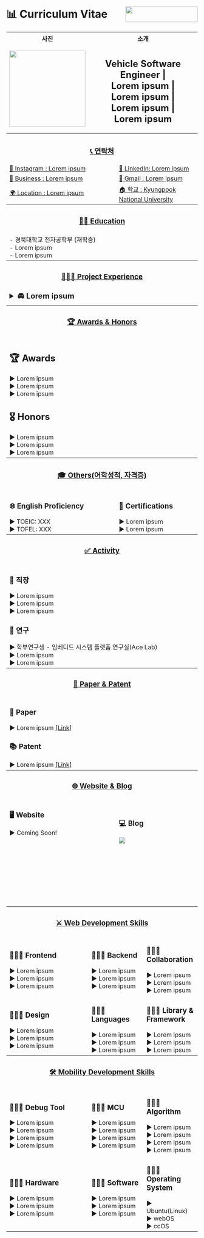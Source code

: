 # 📊 Curriculum Vitae [<img src="https://api.producthunt.com/widgets/embed-image/v1/featured.svg?post_id=280144&theme=dark" alt="" align="right" width="190" height="41">](https://www.producthunt.com/posts/github-metrics?utm_source=badge-featured&utm_medium=badge&utm_source=badge-github-metrics)



<table>
  <tr>
    <th colspan="2" align="center">사진</th>
    <th colspan="4" align="center">소개</th>
  </tr>
  <tr>
    <td colspan="2" align="center" width="25%">
    <img alt="" width="200" src="https://github.com/user-attachments/assets/13452894-aded-4f2b-96e9-b22974809423" alt=""></img>
    </td>
    <td colspan="4" align="center" width="75%">
    <h2 style="border-bottom: none;">
      Vehicle Software Engineer |  <br>
      Lorem ipsum | <br>
      Lorem ipsum | <br>
      Lorem ipsum | <br>
      Lorem ipsum
    </h2>
    </td>
  </tr>

  <tr>
    <th colspan="6" align="center" width="1200px">
      <h3><a href="/README.md#-plugins">📞 연락처 </a></h3>
    </th>
  </tr>
  <tr>
    <td colspan="3"><a href="">🚩 Instagram : Lorem ipsum </a></td>
    <td colspan="3"><a href="">🧲 LinkedIn: Lorem ipsum</a></td>
  </tr>
    <tr>
    <td colspan="3"><a href="">🤝 Business : Lorem ipsum</a></td>
    <td colspan="3"><a href="">📧 Gmail : Lorem ipsum </a></td>
  </tr>
  </tr>
    <tr>
    <td colspan="3"><a href="">🌍 Location : Lorem ipsum </a></td>
    <td colspan="3"><a href="">🏠 학교 : Kyungpook National University </a></td>
  </tr>

  <tr>
    <th colspan="6" align="center">
      <h3><a href="/README.md#-plugins">✍🏻 Education</a></h3>
    </th>
  </tr>
  <tr>
  <td colspan="6" align="left">
    - 경북대학교 전자공학부 (재학중)<br>
    - Lorem ipsum<br>
    - Lorem ipsum<br>
  </td>
  </tr>

  <tr>
    <th colspan="6" align="center">
      <h3><a href="/README.md#-plugins">👩🏻‍💻 Project Experience </a></h3>
    </th>
  </tr>




  <!-- project() -->
  <tr>
    <td colspan="6" align="left">
        <details close>
            <summary style="font-size: 20px; font-weight: bold;"><strong>🚘︎ Lorem ipsum</strong></summary>
            <table style="width: 100%; border-collapse: collapse; margin-top: 10px;">
                <tr>
                    <td style="width: 70%; vertical-align: top; padding-right: 10px;">
                        <blockquote style="font-size: 15px; font-weight: bold; margin: 0; padding-left: 10px; border-left: 4px solid #0078D7;">
                            <p>
                              Lorem ipsum<br>
                              Lorem ipsum
                            </p>
                        </blockquote>
                        <p style="margin: 10px 0;">- 개발 기간 : 2000.00 ~ 2000.00</p>
                        <p style="margin: 10px 0;">- 사용 언어 및 기술 : C, Python, OpenCV</p> 
                        <p style="margin: 10px 0;">--------------------------------------------------------------------------------</p>
                        </p>
                    </td>
                    <td style="width: 30%; text-align: right; vertical-align: top;">
                      <a href="https://github.com/YUNSUNGWOONG/UnderDog" target="_blank" style="text-decoration: none;">
                        <img src="https://github.com/user-attachments/assets/8e33e7fb-e694-461b-9933-fe5e16928902" 
                             alt="TurtleBot 이미지" width="230px"
                             style="width: 60%; height: auto; border: 1px solid #ccc;">
                      </a>
                    </td>
                </tr>
            </table>
        </details>
    </td>
</tr>



  <tr>
    <th colspan="6" align="center">
      <h3><a href="/README.md#-plugins">🏆 Awards & Honors
      </a></h3>
    </th>
  </tr>
  <tr>
  <td colspan="6" align="left">
    <h2>🏆 Awards</h2>
    ▶️ Lorem ipsum<br>
    ▶️ Lorem ipsum<br>
    ▶️ Lorem ipsum
    <h2>🎖️ Honors</h2>
    ▶️ Lorem ipsum<br>
    ▶️ Lorem ipsum<br>
    ▶️ Lorem ipsum
  </td>
  </tr>

  <tr>
    <th colspan="6" align="center">
      <h3><a href="/README.md#-plugins">🎓 Others(어학성적, 자격증)
      </a></h3>
    </th>
  </tr>
  <tr>
  <td colspan="3" align="left">
    <h3>🌐 English Proficiency</h3>
    ▶️ TOEIC: XXX<br>
    ▶️ TOFEL: XXX<br>
  </td>
  <td colspan="3" align="left">
    <h3>📜 Certifications</h3>
    ▶️ Lorem ipsum<br>
    ▶️ Lorem ipsum<br>
  </td>
  </tr>

  <tr>
    <th colspan="6" align="center" width="360">
      <h3><a href="/README.md#-plugins">✅ Activity
      </a></h3>
    </th>
  </tr>
  <tr>
  <td colspan="6" align="left" width="360">
    <h3>💼 직장 </h3>
    ▶️ Lorem ipsum<br>
    ▶️ Lorem ipsum<br>
    ▶️ Lorem ipsum<br>
    <h3>🔬 연구 </h3>
    ▶️ 학부연구생 - 임베디드 시스템 플랫폼 연구실(Ace Lab)<br>
    ▶️ Lorem ipsum<br>
    ▶️ Lorem ipsum<br>
  </td>
  </tr>

  <tr>
    <th colspan="6" align="center" width="360">
      <h3><a href="/README.md#-plugins">📑 Paper & Patent
      </a></h3>
    </th>
  </tr>
  <tr>
  <td colspan="6" align="left" width="360">
    <h3>📜 Paper </h3>
    ▶️ Lorem ipsum <a href="">[Link]</a><br>
    <h3>📚 Patent </h3>
    ▶️ Lorem ipsum <a href="">[Link]</a><br>
  </td>
  </tr>

  <tr>
    <th colspan="6" align="center">
      <h3><a href="/README.md#-plugins">🌐 Website & Blog
      </a></h3>
    </th>
  </tr>
  <tr>
  <td colspan="3" align="left">
    <h3>🖥️ Website </h3>
    ▶️ Coming Soon!<br>
    <br>
    <br>
    <br>
    <br>
    <br>
    <br>
    <br>
    <br>
    <br>
  </td>
  <td colspan="3" align="left">
    <h3>💻 Blog </h3>
    <a href="" target="_blank"><img src="https://img.shields.io/badge/GITHUB BLOG: My CodingLog-181717?style=for-the-badge&logo=GitHub&logoColor=white"/></a><br>
    <br>
    <br>
    <br>
    <br>
    <br>
    <br>
    <br>
  </td>
  </tr>

  <tr>
    <th colspan="6" align="center" width="360">
      <h3><a href="/README.md#-plugins">⚔️ Web Development Skills
      </a></h3>
    </th>
  </tr>
  <tr>
    <td colspan="2" width="30%">
      <h3>👨🏻‍💻 Frontend</h3>
      ▶ Lorem ipsum <br>
      ▶ Lorem ipsum <br>
      ▶ Lorem ipsum <br>
    </td>
    <td colspan="2" width="40%">
      <h3>👨🏻‍💻 Backend</h3>
      ▶ Lorem ipsum <br>
      ▶ Lorem ipsum <br>
      ▶ Lorem ipsum <br>
    </td>
    <td colspan="2" width="30%">
      <h3>👨🏻‍💻 Collaboration</h3>
      ▶ Lorem ipsum <br>
      ▶ Lorem ipsum <br>
      ▶ Lorem ipsum <br>
    </td>
  </tr>
  <tr>
    <td colspan="2">
      <h3>👨🏻‍💻 Design</h3>
      ▶ Lorem ipsum <br>
      ▶ Lorem ipsum <br>
      ▶ Lorem ipsum <br>
    </td>
    <td colspan="2">
      <h3>👨🏻‍💻 Languages </h3>
      ▶ Lorem ipsum <br>
      ▶ Lorem ipsum <br>
      ▶ Lorem ipsum <br>
    </td>
    <td colspan="2">
      <h3>👨🏻‍💻 Library & Framework </h3>
      ▶ Lorem ipsum <br>
      ▶ Lorem ipsum <br>
      ▶ Lorem ipsum <br>
    </td>
  </tr>


  <tr>
    <th colspan="6" align="center" width="360">
      <h3><a href="/README.md#-plugins">🛠️ Mobility Development Skills
      </a></h3>
    </th>
  </tr>
  <tr>
    <td colspan="2">
      <h3>👨🏻‍💻 Debug Tool</h3>
      ▶ Lorem ipsum <br>
      ▶ Lorem ipsum <br>
      ▶ Lorem ipsum <br>
      ▶ Lorem ipsum <br>
    </td>
    <td colspan="2">
      <h3>👨🏻‍💻 MCU</h3>
      ▶ Lorem ipsum <br>
      ▶ Lorem ipsum <br>
      ▶ Lorem ipsum <br>
      ▶ Lorem ipsum <br>
    </td>
    <td colspan="2">
      <h3>👨🏻‍💻 Algorithm</h3>
      ▶ Lorem ipsum <br>
      ▶ Lorem ipsum <br>
      ▶ Lorem ipsum <br>
      ▶ Lorem ipsum <br>
    </td>
  </tr>
  <tr>
    <td colspan="2">
      <h3>👨🏻‍💻 Hardware</h3>
      ▶ Lorem ipsum <br>
      ▶ Lorem ipsum <br>
      ▶ Lorem ipsum  <br>
    </td>
    <td colspan="2">
      <h3>👨🏻‍💻 Software</h3>
      ▶ Lorem ipsum <br>
      ▶ Lorem ipsum <br>
      ▶ Lorem ipsum <br>
    </td>
    <td colspan="2">
      <h3>👨🏻‍💻 Operating System</h3>
      ▶ Ubuntu(Linux) <br>
      ▶ webOS <br>
      ▶ ccOS   <br>
    </td>
  </tr>

</table>


<!--
reference: https://github.com/lowlighter/metrics
-->
